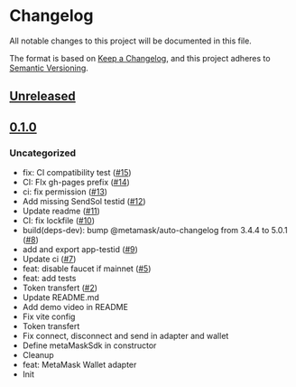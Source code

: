 # Changelog

All notable changes to this project will be documented in this file.

The format is based on [Keep a Changelog](https://keepachangelog.com/en/1.0.0/),
and this project adheres to [Semantic Versioning](https://semver.org/spec/v2.0.0.html).

## [Unreleased]

## [0.1.0]

### Uncategorized

- fix: CI compatibility test ([#15](https://github.com/MetaMask/test-dapp-solana/pull/15))
- CI: FIx gh-pages prefix ([#14](https://github.com/MetaMask/test-dapp-solana/pull/14))
- ci: fix permission ([#13](https://github.com/MetaMask/test-dapp-solana/pull/13))
- Add missing SendSol testid ([#12](https://github.com/MetaMask/test-dapp-solana/pull/12))
- Update readme ([#11](https://github.com/MetaMask/test-dapp-solana/pull/11))
- CI: fix lockfile ([#10](https://github.com/MetaMask/test-dapp-solana/pull/10))
- build(deps-dev): bump @metamask/auto-changelog from 3.4.4 to 5.0.1 ([#8](https://github.com/MetaMask/test-dapp-solana/pull/8))
- add and export app-testid ([#9](https://github.com/MetaMask/test-dapp-solana/pull/9))
- Update ci ([#7](https://github.com/MetaMask/test-dapp-solana/pull/7))
- feat: disable faucet if mainnet ([#5](https://github.com/MetaMask/test-dapp-solana/pull/5))
- feat: add tests
- Token transfert ([#2](https://github.com/MetaMask/test-dapp-solana/pull/2))
- Update README.md
- Add demo video in README
- Fix vite config
- Token transfert
- Fix connect, disconnect and send in adapter and wallet
- Define metaMaskSdk in constructor
- Cleanup
- feat: MetaMask Wallet adapter
- Init

[Unreleased]: https://github.com/MetaMask/test-dapp-solana/compare/v0.1.0...HEAD
[0.1.0]: https://github.com/MetaMask/test-dapp-solana/releases/tag/v0.1.0

